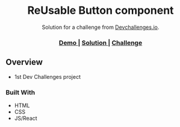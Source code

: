<h1 align="center">ReUsable Button component</h1>

<div align="center">
   Solution for a challenge from <a href="http://devchallenges.io" target="_blank">Devchallenges.io</a>.
</div>

<div align="center">
  <h3>
    <a href="https://maxeemja.github.io/Button-Component/">
      Demo
    </a>
    <span> | </span>
    <a href="https://devchallenges.io/solutions/9m4KeXVpPqiBvWKp7qsG">
      Solution
    </a>
    <span> | </span>
    <a href="https://devchallenges.io/challenges/ohgVTyJCbm5OZyTB2gNY">
      Challenge
    </a>
  </h3>
</div>

<!-- TABLE OF CONTENTS -->



## Overview

- 1st Dev Challenges project

### Built With

- HTML
- CSS
- JS/React
